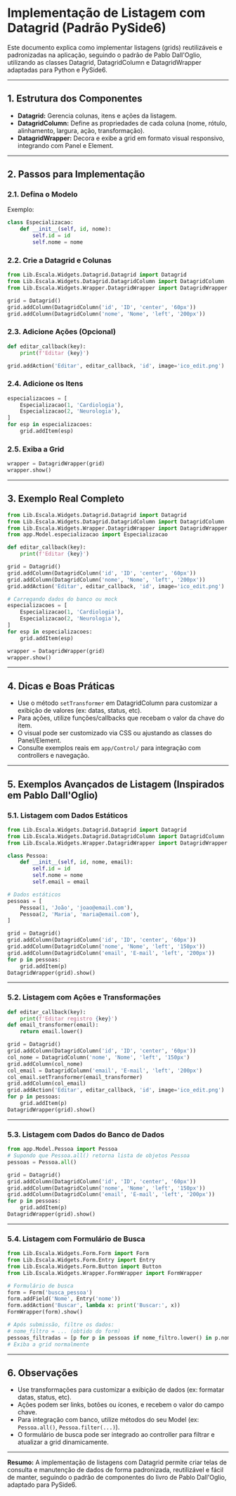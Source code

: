 # Implementação de Listagem com Datagrid (Padrão PySide6)

Este documento explica como implementar listagens (grids) reutilizáveis e padronizadas na aplicação, seguindo o padrão de Pablo Dall'Oglio, utilizando as classes Datagrid, DatagridColumn e DatagridWrapper adaptadas para Python e PySide6.

---

## 1. Estrutura dos Componentes

- **Datagrid:** Gerencia colunas, itens e ações da listagem.
- **DatagridColumn:** Define as propriedades de cada coluna (nome, rótulo, alinhamento, largura, ação, transformação).
- **DatagridWrapper:** Decora e exibe a grid em formato visual responsivo, integrando com Panel e Element.

---

## 2. Passos para Implementação

### 2.1. Defina o Modelo

Exemplo:

```python
class Especializacao:
    def __init__(self, id, nome):
        self.id = id
        self.nome = nome
```

### 2.2. Crie a Datagrid e Colunas

```python
from Lib.Escala.Widgets.Datagrid.Datagrid import Datagrid
from Lib.Escala.Widgets.Datagrid.DatagridColumn import DatagridColumn
from Lib.Escala.Widgets.Wrapper.DatagridWrapper import DatagridWrapper

grid = Datagrid()
grid.addColumn(DatagridColumn('id', 'ID', 'center', '60px'))
grid.addColumn(DatagridColumn('nome', 'Nome', 'left', '200px'))
```

### 2.3. Adicione Ações (Opcional)

```python
def editar_callback(key):
    print(f'Editar {key}')

grid.addAction('Editar', editar_callback, 'id', image='ico_edit.png')
```

### 2.4. Adicione os Itens

```python
especializacoes = [
    Especializacao(1, 'Cardiologia'),
    Especializacao(2, 'Neurologia'),
]
for esp in especializacoes:
    grid.addItem(esp)
```

### 2.5. Exiba a Grid

```python
wrapper = DatagridWrapper(grid)
wrapper.show()
```

---

## 3. Exemplo Real Completo

```python
from Lib.Escala.Widgets.Datagrid.Datagrid import Datagrid
from Lib.Escala.Widgets.Datagrid.DatagridColumn import DatagridColumn
from Lib.Escala.Widgets.Wrapper.DatagridWrapper import DatagridWrapper
from app.Model.especializacao import Especializacao

def editar_callback(key):
    print(f'Editar {key}')

grid = Datagrid()
grid.addColumn(DatagridColumn('id', 'ID', 'center', '60px'))
grid.addColumn(DatagridColumn('nome', 'Nome', 'left', '200px'))
grid.addAction('Editar', editar_callback, 'id', image='ico_edit.png')

# Carregando dados do banco ou mock
especializacoes = [
    Especializacao(1, 'Cardiologia'),
    Especializacao(2, 'Neurologia'),
]
for esp in especializacoes:
    grid.addItem(esp)

wrapper = DatagridWrapper(grid)
wrapper.show()
```

---

## 4. Dicas e Boas Práticas

- Use o método `setTransformer` em DatagridColumn para customizar a exibição de valores (ex: datas, status, etc).
- Para ações, utilize funções/callbacks que recebam o valor da chave do item.
- O visual pode ser customizado via CSS ou ajustando as classes do Panel/Element.
- Consulte exemplos reais em `app/Control/` para integração com controllers e navegação.

---

## 5. Exemplos Avançados de Listagem (Inspirados em Pablo Dall'Oglio)

### 5.1. Listagem com Dados Estáticos

```python
from Lib.Escala.Widgets.Datagrid.Datagrid import Datagrid
from Lib.Escala.Widgets.Datagrid.DatagridColumn import DatagridColumn
from Lib.Escala.Widgets.Wrapper.DatagridWrapper import DatagridWrapper

class Pessoa:
    def __init__(self, id, nome, email):
        self.id = id
        self.nome = nome
        self.email = email

# Dados estáticos
pessoas = [
    Pessoa(1, 'João', 'joao@email.com'),
    Pessoa(2, 'Maria', 'maria@email.com'),
]

grid = Datagrid()
grid.addColumn(DatagridColumn('id', 'ID', 'center', '60px'))
grid.addColumn(DatagridColumn('nome', 'Nome', 'left', '150px'))
grid.addColumn(DatagridColumn('email', 'E-mail', 'left', '200px'))
for p in pessoas:
    grid.addItem(p)
DatagridWrapper(grid).show()
```

---

### 5.2. Listagem com Ações e Transformações

```python
def editar_callback(key):
    print(f'Editar registro {key}')
def email_transformer(email):
    return email.lower()

grid = Datagrid()
grid.addColumn(DatagridColumn('id', 'ID', 'center', '60px'))
col_nome = DatagridColumn('nome', 'Nome', 'left', '150px')
grid.addColumn(col_nome)
col_email = DatagridColumn('email', 'E-mail', 'left', '200px')
col_email.setTransformer(email_transformer)
grid.addColumn(col_email)
grid.addAction('Editar', editar_callback, 'id', image='ico_edit.png')
for p in pessoas:
    grid.addItem(p)
DatagridWrapper(grid).show()
```

---

### 5.3. Listagem com Dados do Banco de Dados

```python
from app.Model.Pessoa import Pessoa
# Supondo que Pessoa.all() retorna lista de objetos Pessoa
pessoas = Pessoa.all()

grid = Datagrid()
grid.addColumn(DatagridColumn('id', 'ID', 'center', '60px'))
grid.addColumn(DatagridColumn('nome', 'Nome', 'left', '150px'))
grid.addColumn(DatagridColumn('email', 'E-mail', 'left', '200px'))
for p in pessoas:
    grid.addItem(p)
DatagridWrapper(grid).show()
```

---

### 5.4. Listagem com Formulário de Busca

```python
from Lib.Escala.Widgets.Form.Form import Form
from Lib.Escala.Widgets.Form.Entry import Entry
from Lib.Escala.Widgets.Form.Button import Button
from Lib.Escala.Widgets.Wrapper.FormWrapper import FormWrapper

# Formulário de busca
form = Form('busca_pessoa')
form.addField('Nome', Entry('nome'))
form.addAction('Buscar', lambda x: print('Buscar:', x))
FormWrapper(form).show()

# Após submissão, filtre os dados:
# nome_filtro = ... (obtido do form)
pessoas_filtradas = [p for p in pessoas if nome_filtro.lower() in p.nome.lower()]
# Exiba a grid normalmente
```

---

## 6. Observações

- Use transformações para customizar a exibição de dados (ex: formatar datas, status, etc).
- Ações podem ser links, botões ou ícones, e recebem o valor do campo chave.
- Para integração com banco, utilize métodos do seu Model (ex: `Pessoa.all()`, `Pessoa.filter(...)`).
- O formulário de busca pode ser integrado ao controller para filtrar e atualizar a grid dinamicamente.

---

**Resumo:**
A implementação de listagens com Datagrid permite criar telas de consulta e manutenção de dados de forma padronizada, reutilizável e fácil de manter, seguindo o padrão de componentes do livro de Pablo Dall'Oglio, adaptado para PySide6.
